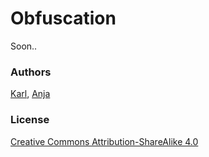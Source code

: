 # Obfuscation

Soon..
### Authors

[Karl](https://moubarak.eu), [Anja](https://anjagroten.info/)

### License 

[Creative Commons Attribution-ShareAlike 4.0](lICENSE)




